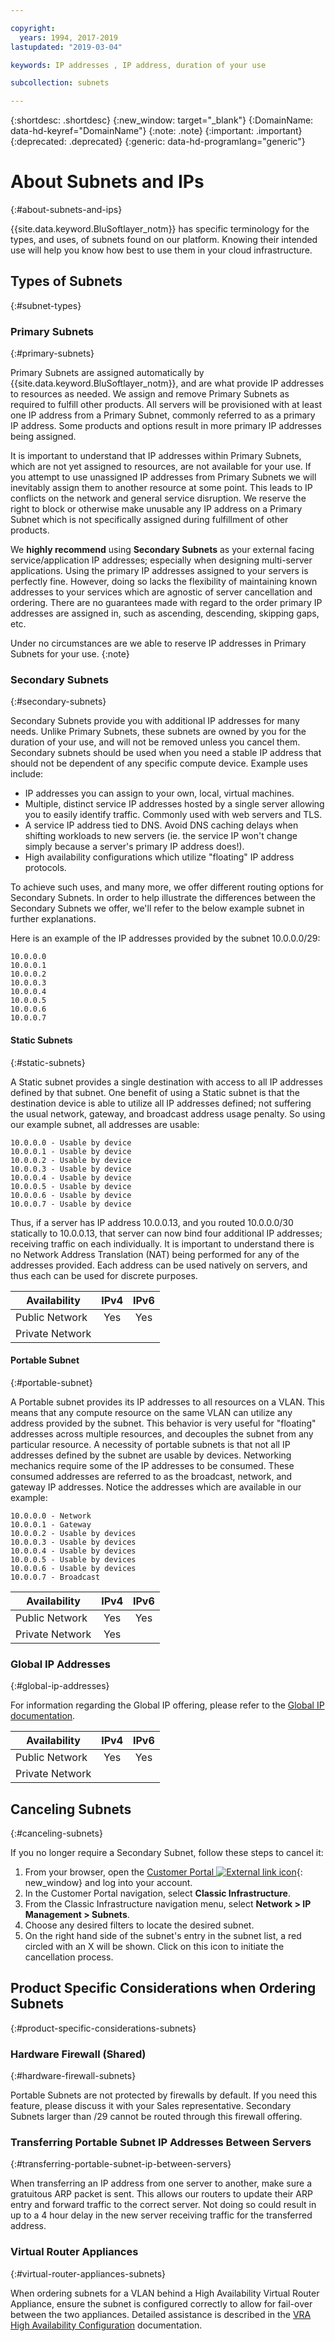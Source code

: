 ```yaml
---

copyright:
  years: 1994, 2017-2019
lastupdated: "2019-03-04"

keywords: IP addresses , IP address, duration of your use

subcollection: subnets

---
```


{:shortdesc: .shortdesc}
{:new_window: target="_blank"}
{:DomainName: data-hd-keyref="DomainName"}
{:note: .note}
{:important: .important}
{:deprecated: .deprecated}
{:generic: data-hd-programlang="generic"}

# About Subnets and IPs
{:#about-subnets-and-ips}

{{site.data.keyword.BluSoftlayer_notm}} has specific terminology for the types, and uses, of subnets found on our platform. Knowing their intended use will help you know how best to use them in your cloud infrastructure.


## Types of Subnets
{:#subnet-types}

### Primary Subnets
{:#primary-subnets}

Primary Subnets are assigned automatically by {{site.data.keyword.BluSoftlayer_notm}}, and are what provide IP addresses to
resources as needed. We assign and remove Primary Subnets as required to fulfill other products. All servers will be provisioned with at least one IP address from a Primary Subnet, commonly referred to as a primary IP address. Some products and options result in more primary IP addresses being assigned.

It is important to understand that IP addresses within Primary Subnets, which are not yet assigned to resources, are not available for your use. If you attempt to use unassigned IP addresses from Primary Subnets we will inevitably assign them to another resource at some point. This leads to IP conflicts on the network and general service disruption. We reserve the right to block or otherwise make unusable any IP address on a Primary Subnet which is not specifically assigned during fulfillment of other products.

We **highly recommend** using **Secondary Subnets** as your external facing service/application IP addresses; especially when designing multi-server applications. Using the primary IP addresses assigned to your servers is perfectly fine. However, doing so lacks the flexibility of maintaining known addresses to your services which are agnostic of server cancellation and ordering. There are no guarantees made with regard to the order primary IP addresses are assigned in, such as ascending, descending, skipping gaps, etc.

Under no circumstances are we able to reserve IP addresses in Primary Subnets for your use.
{:note}

### Secondary Subnets
{:#secondary-subnets}

Secondary Subnets provide you with additional IP addresses for many needs. Unlike Primary Subnets, these subnets are owned by you for the duration of your use, and will not be removed unless you cancel them. Secondary subnets should be used when you need a stable IP address that should not be dependent of any specific compute device. Example uses include:

  * IP addresses you can assign to your own, local, virtual machines.
  * Multiple, distinct service IP addresses hosted by a single server allowing you to easily identify traffic. Commonly used with web servers and TLS.
  * A service IP address tied to DNS. Avoid DNS caching delays when shifting workloads to new servers (ie. the service IP won't change simply because a server's primary IP address does!).
  * High availability configurations which utilize "floating" IP address protocols.

To achieve such uses, and many more, we offer different routing options for Secondary Subnets. In order to help illustrate the differences between the Secondary Subnets we offer, we'll refer to the below example subnet in further explanations.

Here is an example of the IP addresses provided by the subnet 10.0.0.0/29:
```
10.0.0.0
10.0.0.1
10.0.0.2
10.0.0.3
10.0.0.4
10.0.0.5
10.0.0.6
10.0.0.7
```

#### Static Subnets
{:#static-subnets}

A Static subnet provides a single destination with access to all IP addresses defined by that subnet. One benefit of using a Static subnet is that the destination device is able to utilize all IP addresses defined; not suffering the usual network, gateway, and broadcast address usage penalty. So using our example subnet, all addresses are usable:

```
10.0.0.0 - Usable by device
10.0.0.1 - Usable by device
10.0.0.2 - Usable by device
10.0.0.3 - Usable by device
10.0.0.4 - Usable by device
10.0.0.5 - Usable by device
10.0.0.6 - Usable by device
10.0.0.7 - Usable by device
```

Thus, if a server has IP address 10.0.0.13, and you routed 10.0.0.0/30 statically to 10.0.0.13, that server can now bind four additional IP addresses; receiving traffic on each individually. It is important to understand there is no Network Address Translation (NAT) being performed for any of the addresses provided. Each address can be used natively on servers, and thus each can be used for discrete purposes.

| **Availability** | IPv4 | IPv6 |
| ---------------- | :--: | :--: |
| Public Network   | Yes  | Yes  |
| Private Network  |      |      |

#### Portable Subnet
{:#portable-subnet}

A Portable subnet provides its IP addresses to all resources on a VLAN. This means that any compute resource on the same VLAN can utilize any address provided by the subnet. This behavior is very useful for "floating" addresses across multiple resources, and decouples the subnet from any particular resource. A necessity of portable subnets is that not all IP addresses defined by the subnet are usable by devices. Networking mechanics require some of the IP addresses to be consumed. These consumed addresses are referred to as the broadcast, network, and gateway IP addresses. Notice the addresses which are
available in our example:

```
10.0.0.0 - Network
10.0.0.1 - Gateway
10.0.0.2 - Usable by devices
10.0.0.3 - Usable by devices
10.0.0.4 - Usable by devices
10.0.0.5 - Usable by devices
10.0.0.6 - Usable by devices
10.0.0.7 - Broadcast
```

| **Availability** | IPv4 | IPv6 |
| ---------------- | :--: | :--: |
| Public Network   | Yes  | Yes  |
| Private Network  | Yes  |      |


### Global IP Addresses
{:#global-ip-addresses}

For information regarding the Global IP offering, please refer to the [Global IP documentation](/docs/infrastructure/subnets?topic=subnets-about-global-ip-address#about-global-ip-address).

| **Availability** | IPv4 | IPv6 |
| ---------------- | :--: | :--: |
| Public Network   | Yes  | Yes  |
| Private Network  |      |      |


## Canceling Subnets
{:#canceling-subnets}

If you no longer require a Secondary Subnet, follow these steps to cancel it:

  1. From your browser, open the [Customer Portal ![External link icon](../../icons/launch-glyph.svg "External link icon")](https://{DomainName}/){: new_window} and log into your account.
  1. In the Customer Portal navigation, select **Classic Infrastructure**. 
  1. From the Classic Infrastructure navigation menu, select **Network > IP Management > Subnets**.
  1. Choose any desired filters to locate the desired subnet.
  1. On the right hand side of the subnet's entry in the subnet list, a red circled with an X will be shown. Click on this icon to initiate the cancellation process.


## Product Specific Considerations when Ordering Subnets
{:#product-specific-considerations-subnets}

### Hardware Firewall (Shared)
{:#hardware-firewall-subnets}

Portable Subnets are not protected by firewalls by default. If you need this feature, please discuss it with your Sales representative. Secondary Subnets larger than /29 cannot be routed through this firewall offering.

### Transferring Portable Subnet IP Addresses Between Servers
{:#transferring-portable-subnet-ip-between-servers}

When transferring an IP address from one server to another, make sure a gratuitous ARP packet is sent. This allows our routers to update their ARP entry and forward traffic to the correct server. Not doing so could result in up to a 4 hour delay in the new server receiving traffic for the transferred address.

### Virtual Router Appliances
{:#virtual-router-appliances-subnets}

When ordering subnets for a VLAN behind a High Availability Virtual Router Appliance, ensure the subnet is configured correctly to allow for fail-over between the two appliances. Detailed assistance is described in the [VRA High Availability Configuration](/docs/infrastructure/virtual-router-appliance?topic=virtual-router-appliance-working-with-high-availability-and-vrrp) documentation.
